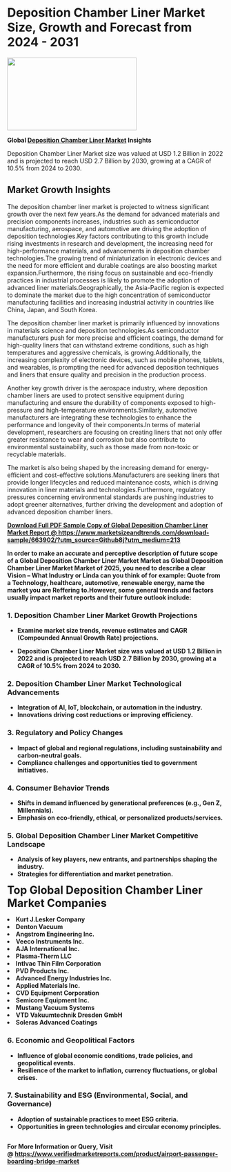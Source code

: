 <H1>Deposition Chamber Liner Market Size, Growth and Forecast from 2024 - 2031</H1><img class="aligncenter size-medium wp-image-584254" src="https://thirdeyenews.in/wp-content/uploads/2024/09/Global-Market-Research-300x168.jpeg" alt="" width="300" height="168" /><p><strong>Global&nbsp;<a href="https://www.marketsizeandtrends.com/download-sample/663902/?utm_source=Github8j?utm_medium=213">Deposition Chamber Liner Market</a> Insights</strong></p><p>Deposition Chamber Liner Market size was valued at USD 1.2 Billion in 2022 and is projected to reach USD 2.7 Billion by 2030, growing at a CAGR of 10.5% from 2024 to 2030.</p><p><h2>Market Growth Insights</h2> <p>The deposition chamber liner market is projected to witness significant growth over the next few years.As the demand for advanced materials and precision components increases, industries such as semiconductor manufacturing, aerospace, and automotive are driving the adoption of deposition technologies.Key factors contributing to this growth include rising investments in research and development, the increasing need for high-performance materials, and advancements in deposition chamber technologies.The growing trend of miniaturization in electronic devices and the need for more efficient and durable coatings are also boosting market expansion.Furthermore, the rising focus on sustainable and eco-friendly practices in industrial processes is likely to promote the adoption of advanced liner materials.Geographically, the Asia-Pacific region is expected to dominate the market due to the high concentration of semiconductor manufacturing facilities and increasing industrial activity in countries like China, Japan, and South Korea.</p> <p><strong><a href="#"></a></strong></p> <p>The deposition chamber liner market is primarily influenced by innovations in materials science and deposition technologies.As semiconductor manufacturers push for more precise and efficient coatings, the demand for high-quality liners that can withstand extreme conditions, such as high temperatures and aggressive chemicals, is growing.Additionally, the increasing complexity of electronic devices, such as mobile phones, tablets, and wearables, is prompting the need for advanced deposition techniques and liners that ensure quality and precision in the production process.</p> <p>Another key growth driver is the aerospace industry, where deposition chamber liners are used to protect sensitive equipment during manufacturing and ensure the durability of components exposed to high-pressure and high-temperature environments.Similarly, automotive manufacturers are integrating these technologies to enhance the performance and longevity of their components.In terms of material development, researchers are focusing on creating liners that not only offer greater resistance to wear and corrosion but also contribute to environmental sustainability, such as those made from non-toxic or recyclable materials.</p> <p>The market is also being shaped by the increasing demand for energy-efficient and cost-effective solutions.Manufacturers are seeking liners that provide longer lifecycles and reduced maintenance costs, which is driving innovation in liner materials and technologies.Furthermore, regulatory pressures concerning environmental standards are pushing industries to adopt greener alternatives, further driving the development and adoption of advanced deposition chamber liners.</p> <p><strong><a href="#"></p><p><span class=""><strong>Download Full PDF Sample Copy of Global Deposition Chamber Liner Market Report</strong> @ <a href="https://www.marketsizeandtrends.com/download-sample/663902/?utm_source=Github8j?utm_medium=213" target="_blank">https://www.marketsizeandtrends.com/download-sample/663902/?utm_source=Github8j?utm_medium=213</a></span></p><p>In order to make an accurate and perceptive description of future scope of a Global&nbsp;Deposition Chamber Liner Market Market as Global&nbsp;Deposition Chamber Liner Market Market of 2025, you need to describe a clear Vision &ndash; What Industry or Linda can you think of for example: Quote from a Technology, healthcare, automotive, renewable energy, name the market you are Reffering to.However, some general trends and factors usually impact market reports and their future outlook include:</p><h3>1.&nbsp;<strong>Deposition Chamber Liner Market Growth Projections</strong></h3><ul><li>Examine market size trends, revenue estimates and CAGR (Compounded Annual Growth Rate) projections.</li><li><p>Deposition Chamber Liner Market size was valued at USD 1.2 Billion in 2022 and is projected to reach USD 2.7 Billion by 2030, growing at a CAGR of 10.5% from 2024 to 2030.</p></li></ul><h3>2.&nbsp;<strong>Deposition Chamber Liner Market Technological Advancements</strong></h3><ul><li>Integration of AI, IoT, blockchain, or automation in the industry.</li><li>Innovations driving cost reductions or improving efficiency.</li></ul><h3>3.&nbsp;<strong>Regulatory and Policy Changes</strong></h3><ul><li>Impact of global and regional regulations, including sustainability and carbon-neutral goals.</li><li>Compliance challenges and opportunities tied to government initiatives.</li></ul><h3>4.&nbsp;<strong>Consumer Behavior Trends</strong></h3><ul><li>Shifts in demand influenced by generational preferences (e.g., Gen Z, Millennials).</li><li>Emphasis on eco-friendly, ethical, or personalized products/services.</li></ul><h3>5.&nbsp;<strong>Global Deposition Chamber Liner Market Competitive Landscape</strong></h3><ul><li>Analysis of key players, new entrants, and partnerships shaping the industry.</li><li>Strategies for differentiation and market penetration.</li></ul><p data-pm-slice="1 1 []"><span style="color: inherit; font-family: inherit; font-size: 25px;">Top Global Deposition Chamber Liner Market Companies</span></p><div class="" data-test-id=""><p><li>Kurt J.Lesker Company</li><li> Denton Vacuum</li><li> Angstrom Engineering Inc.</li><li> Veeco Instruments Inc.</li><li> AJA International Inc.</li><li> Plasma-Therm LLC</li><li> Intlvac Thin Film Corporation</li><li> PVD Products Inc.</li><li> Advanced Energy Industries Inc.</li><li> Applied Materials Inc.</li><li> CVD Equipment Corporation</li><li> Semicore Equipment Inc.</li><li> Mustang Vacuum Systems</li><li> VTD Vakuumtechnik Dresden GmbH</li><li> Soleras Advanced Coatings</li></p></div><h3>6.&nbsp;<strong>Economic and Geopolitical Factors</strong></h3><ul><li>Influence of global economic conditions, trade policies, and geopolitical events.</li><li>Resilience of the market to inflation, currency fluctuations, or global crises.</li></ul><h3>7.&nbsp;<strong>Sustainability and ESG (Environmental, Social, and Governance)</strong></h3><ul><li>Adoption of sustainable practices to meet ESG criteria.</li><li>Opportunities in green technologies and circular economy principles.</li></ul><h2><strong style="font-size: 14px;">For More Information or Query, Visit @&nbsp;</strong><a style="background-color: #ffffff; font-size: 14px;" href="https://www.marketsizeandtrends.com/report/deposition-chamber-liner-market/" target="_blank">https://www.verifiedmarketreports.com/product/airport-passenger-boarding-bridge-market</a></h2>